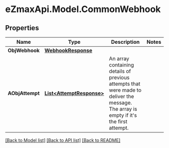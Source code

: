 
# eZmaxApi.Model.CommonWebhook

## Properties

Name | Type | Description | Notes
------------ | ------------- | ------------- | -------------
**ObjWebhook** | [**WebhookResponse**](WebhookResponse.md) |  | 
**AObjAttempt** | [**List&lt;AttemptResponse&gt;**](AttemptResponse.md) | An array containing details of previous attempts that were made to deliver the message. The array is empty if it&#39;s the first attempt. | 

[[Back to Model list]](../README.md#documentation-for-models)
[[Back to API list]](../README.md#documentation-for-api-endpoints)
[[Back to README]](../README.md)

